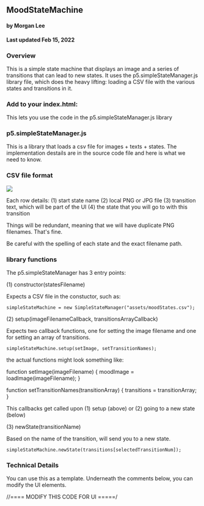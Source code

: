 ## MoodStateMachine
#### by Morgan Lee
#### Last updated Feb 15, 2022


### Overview
This is a simple state machine that displays an image and a series of transitions that can lead to new states. It uses the p5.simpleStateManager.js library file, which does the heavy lifting: loading a CSV file with the various states and transitions in it.

### Add to your index.html:

 <script src="p5.simpleStateManager.js"></script>

 This lets you use the code in the p5.simpleStateManager.js library

### p5.simpleStateManager.js

 This is a library that loads a csv file for images + texts + states. The implementation destails are in the source code file and here is what we need to know.

### CSV file format
![](csv_format.jpg)

Each row details:
(1) start state name
(2) local PNG or JPG file
(3) transition text, which will be part of the UI
(4) the state that you will go to with this transition

Things will be redundant, meaning that we will have duplicate PNG filenames. That's fine.

Be careful with the spelling of each state and the exact filename path.

### library functions

The p5.simpleStateManager has 3 entry points:

(1) constructor(statesFilename)

Expects a CSV file in the constuctor, such as:

`simpleStateMachine = new SimpleStateManager("assets/moodStates.csv");
`

(2) setup(imageFilenameCallback, transitionsArrayCallback)

Expects two callback functions, one for setting the image filename and one for setting an array of transitions.

`simpleStateMachine.setup(setImage, setTransitionNames);`

the actual functions might look something like:

function setImage(imageFilename) {
  moodImage = loadImage(imageFilename);
} 

function setTransitionNames(transitionArray) {
  transitions = transitionArray;
}


This callbacks get called upon (1) setup (above) or (2) going to a new state (below)


(3) newState(transitionName)

Based on the name of the transition, will send you to a new state. 

 `simpleStateMachine.newState(transitions[selectedTransitionNum]);
 `
### Technical Details


You can use this as a template. Underneath the comments below, you can modify the UI elements.

//==== MODIFY THIS CODE FOR UI =====/
